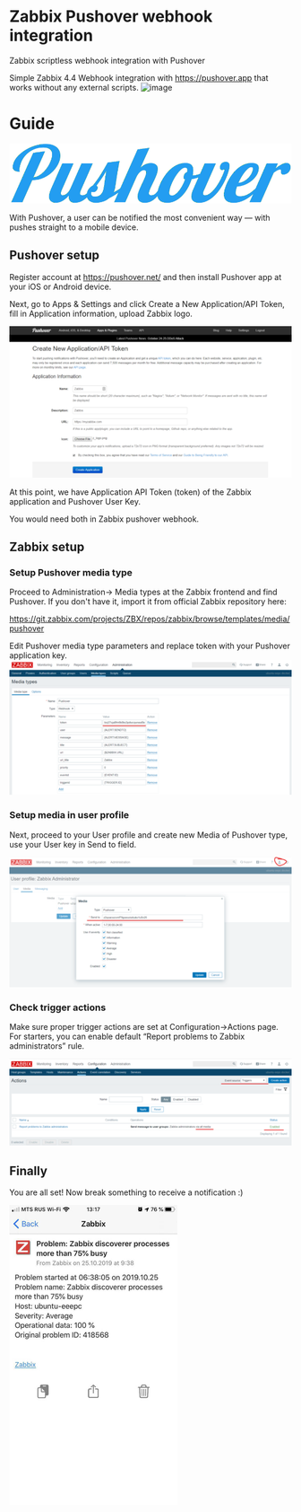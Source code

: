 # Zabbix Pushover webhook integration

Zabbix scriptless webhook integration with Pushover

Simple Zabbix 4.4 Webhook integration with https://pushover.app that works without any external scripts.
![image](https://user-images.githubusercontent.com/14870891/67862647-884a8600-fb33-11e9-942e-43c9a0fbf5f1.png)

# Guide

[![](images/pushover_logo.png?raw=true)](images/pushover_logo.png)

With Pushover, a user can be notified the most convenient way — with pushes straight to a mobile device.

## Pushover setup

Register account at https://pushover.net/ and then install Pushover app at your iOS or Android device.

Next, go to Apps & Settings and click Create a New Application/API Token, fill in Application information, upload Zabbix logo.

[![](images/tn/pushover2.png?raw=true)](images/pushover2.png)


At this point, we have Application API Token (token) of the Zabbix application and Pushover User Key.

You would need both in Zabbix pushover webhook.

## Zabbix setup

### Setup Pushover media type

Proceed to Administration→ Media types at the Zabbix frontend and find Pushover. If you don't have it, import it from official Zabbix repository here:

https://git.zabbix.com/projects/ZBX/repos/zabbix/browse/templates/media/pushover

Edit Pushover media type parameters and replace token with your Pushover application key.
[![](images/tn/zabbix1.png?raw=true)](images/zabbix1.png)

### Setup media in user profile

Next, proceed to your User profile and create new Media of Pushover type, use your User key in Send to field.

[![](images/tn/zabbix2.png?raw=true)](images/zabbix2.png)

### Check trigger actions

Make sure proper trigger actions are set at Configuration→Actions page. For starters, you can enable default “Report problems to Zabbix administrators” rule.

[![](images/tn/zabbix3.png?raw=true)](images/zabbix3.png)

## Finally

You are all set! Now break something to receive a notification :)

[![](images/tn/pushoverapp1.png?raw=true)](images/pushoverapp1.png)
